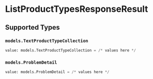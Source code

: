 # ListProductTypesResponseResult


## Supported Types

### `models.TextProductTypeCollection`

```python
value: models.TextProductTypeCollection = /* values here */
```

### `models.ProblemDetail`

```python
value: models.ProblemDetail = /* values here */
```

